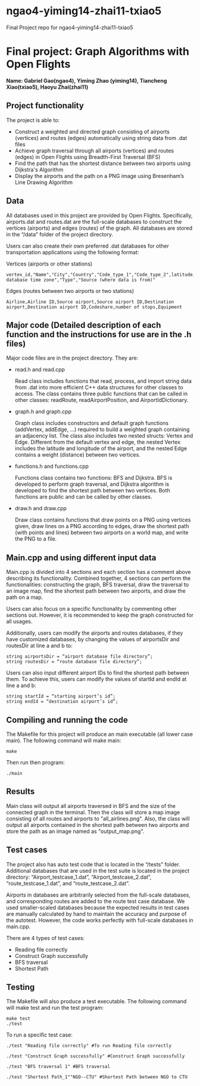 # ngao4-yiming14-zhai11-txiao5
Final Project repo for ngao4-yiming14-zhai11-txiao5

# **Final project: Graph Algorithms with Open Flights**

**Name: Gabriel Gao(ngao4), Yiming Zhao (yiming14), Tiancheng Xiao(txiao5), Haoyu Zhai(zhai11)**

## **Project functionality**

The project is able to:
- Construct a weighted and directed graph consisting of airports (vertices) and routes (edges) automatically using string data from .dat files
- Achieve graph traversal through all airports (vertices) and routes (edges) in Open Flights using Breadth-First Traversal (BFS)
- Find the path that has the shortest distance between two airports using Dijkstra's Algorithm
- Display the airports and the path on a PNG image using Bresenham’s Line Drawing Algorithm

## **Data**

All databases used in this project are provided by Open Flights. Specifically, airports.dat and routes.dat are the full-scale databases to construct the vertices (airports) and edges (routes) of the graph. All databases are stored in the “/data” folder of the project directory.

Users can also create their own preferred .dat databases for other transportation applications using the following format:

Vertices (airports or other stations)

    vertex_id,"Name","City","Country","Code_type_1","Code_type_2",latitude,longitude,altitude,timezone,"DST","Tz database time zone","Type","Source (where data is from)"

Edges (routes between two airports or two stations)

    Airline,Airline ID,Source airport,Source airport ID,Destination airport,Destination airport ID,Codeshare,number of stops,Equipment


## **Major code** (Detailed description of each function and the instructions for use are in the .h files) 

Major code files are in the project directory. They are:
- read.h and read.cpp

  Read class includes functions that read, process, and import string data from .dat into more efficient C++ data structures for other classes to access. The class contains three public functions that can be called in other classes: readRoute, readAirportPosition, and AirportIdDictionary.

- graph.h and graph.cpp

  Graph class includes constructors and default graph functions (addVertex, addEdge, …) required to build a weighted graph containing an adjacency list. The class also includes two nested structs: Vertex and Edge. Different from the default vertex and edge, the nested Vertex includes the latitude and longitude of the airport, and the nested Edge contains a weight (distance) between two vertices.

- functions.h and functions.cpp

  Functions class contains two functions: BFS and Dijkstra. BFS is developed to perform graph traversal, and Dijkstra algorithm is developed to find the shortest path between two vertices. Both functions are public and can be called by other classes.

- draw.h and draw.cpp

  Draw class contains functions that draw points on a PNG using vertices given, draw lines on a PNG according to edges, draw the shortest path (with points and lines) between two airports on a world map, and write the PNG to a file.

## **Main.cpp and using different input data**

Main.cpp is divided into 4 sections and each section has a comment above describing its functionality. Combined together, 4 sections can perform the functionalities: constructing the graph, BFS traversal, draw the traversal to an image map, find the shortest path between two airports, and draw the path on a map.

Users can also focus on a specific functionality by commenting other sections out. However, it is recommended to keep the graph constructed for all usages.

Additionally, users can modify the airports and routes databases, if they have customized databases, by changing the values of airportsDir and routesDir at line a and b to:

	string airportsDir = “airport database file directory”;
	string routesDir = “route database file directory”;

Users can also input different airport IDs to find the shortest path between them. To achieve this, users can modify the values of startId and endId at line a and b:

	string startId = “starting airport’s id”;
	string endId = “destination airport’s id”;

## **Compiling and running the code**

The Makefile for this project will produce an main executable (all lower case main). The following command will make main:

    make

Then run then program:

    ./main

## **Results**

Main class will output all airports traversed in BFS and the size of the connected graph  in the terminal. Then the class will store a map image consisting of all routes and airports to "all_airlines.png". Also, the class will output all airports contained in the shortest path between two airports and store the path as an image named as "output_map.png".

## **Test cases**

The project also has auto test code that is located in the “/tests” folder. Additional databases that are used in the test suite is located in the project directory: “Airport_testcase_1.dat”, “Airport_testcase_2.dat”, “route_testcase_1.dat”, and “route_testcase_2.dat”. 

Airports in databases are arbitrarily selected from the full-scale databases, and corresponding routes are added to the route test case database. We used smaller-scaled databases because the expected results in test cases are manually calculated by hand to maintain the accuracy and purpose of the autotest. However, the code works perfectly with full-scale databases in main.cpp.

There are 4 types of test cases:
- Reading file correctly
- Construct Graph successfully
- BFS traversal
- Shortest Path

## **Testing**

The Makefile will also produce a test executable. The following command will make test and run the test program:

    make test
    ./test

To run a specific test case:

    ./test "Reading file correctly" #To run Reading file correctly

    ./test "Construct Graph successfully" #Construct Graph successfully

    ./test "BFS traversal 1" #BFS traversal

    ./test "Shortest Path_1""NGO--CTU" #Shortest Path between NGO to CTU

